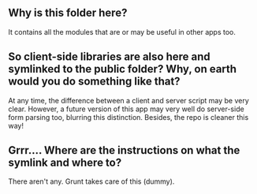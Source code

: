 ## Why is this folder here?
It contains all the modules that are or may be useful in other apps too.

## So client-side libraries are also here and symlinked to the public folder? Why, on earth would you do something like that?
At any time, the difference between a client and server script may be very clear. However, a future version of this app may very well do server-side form parsing too, blurring this distinction. Besides, the repo is cleaner this way!

## Grrr.... Where are the instructions on what the symlink and where to?
There aren't any. Grunt takes care of this (dummy).
